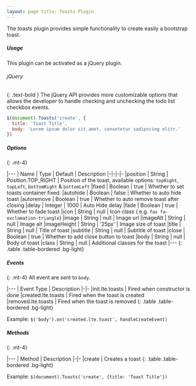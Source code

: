 ```yaml
---
layout: page title: Toasts Plugin
---
```


The toasts plugin provides simple functionality to create easily a bootstrap toast.

##### Usage
This plugin can be activated as a jQuery plugin.

###### jQuery

{: .text-bold } The jQuery API provides more customizable options that allows the developer to handle checking and
unchecking the todo list checkbox events.

```js
$(document).Toasts('create', {
  title: 'Toast Title',
  body: 'Lorem ipsum dolor sit amet, consetetur sadipscing elitr.'
})
```

##### Options

{: .mt-4}

|--- | Name | Type | Default | Description |-|-|-|- |position | String | Position.TOP_RIGHT | Position of the toast,
available options: `topRight`, `topLeft`, `bottomRight` & `bottomLeft`
|fixed | Boolean | true | Whether to set toasts container fixed. |autohide | Boolean | false | Whether to auto hide
toast |autoremove | Boolean | true | Whether to auto remove toast after closing |delay | Integer | 1000 | Auto Hide
delay |fade | Boolean | true | Whether to fade toast |icon | String | null | Icon class (
e.g. `fas fa-exclamation-triangle`)
|image | String | null | Image url |imageAlt | String | null | Image alt |imageHeight | String | '25px' | Image size of
toast |title | String | null | Title of toast |subtitle | String | null | Subtitle of toast |close | Boolean | true |
Whether to add close button to toast |body | String | null | Body of toast |class | String | null | Additional classes
for the toast |--- {: .table .table-bordered .bg-light}

##### Events

{: .mt-4} All event are sent to `body`.

|--- | Event Type | Description |-|- |init.lte.toasts | Fired when constructor is done |created.lte.toasts | Fired when
the toast is created |removed.lte.toasts | Fired when the toast is removed {: .table .table-bordered .bg-light}

Example: `$('body').on('created.lte.toast', handleCreateEvent)`


##### Methods

{: .mt-4}

|--- | Method | Description |-|- |create | Creates a toast {: .table .table-bordered .bg-light}

Example: `$(document).Toasts('create', {title: 'Toast Title'})`
